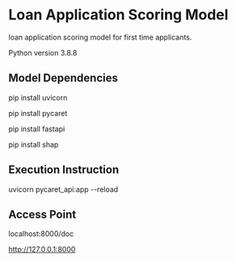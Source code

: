 # Loan Application Scoring Model
loan application scoring model for first time applicants.

Python version 3.8.8

## Model Dependencies
pip install uvicorn

pip install pycaret

pip install fastapi

pip install shap

## Execution Instruction
uvicorn pycaret_api:app --reload

## Access Point
localhost:8000/doc

http://127.0.0.1:8000
